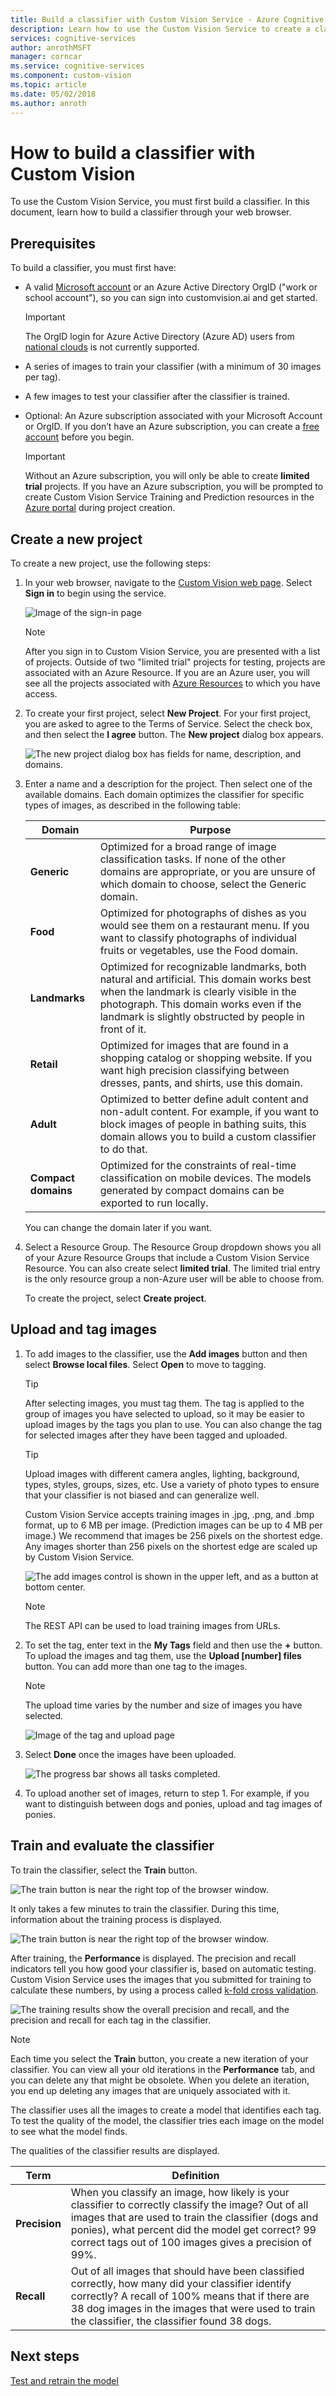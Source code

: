 ```yaml
---
title: Build a classifier with Custom Vision Service - Azure Cognitive Services | Microsoft Docs
description: Learn how to use the Custom Vision Service to create a classifier that can discern objects in photographs.
services: cognitive-services
author: anrothMSFT
manager: corncar
ms.service: cognitive-services
ms.component: custom-vision
ms.topic: article
ms.date: 05/02/2018
ms.author: anroth
---
```


# How to build a classifier with Custom Vision

To use the Custom Vision Service, you must first build a classifier. In this document, learn how to build a classifier through your web browser.

## Prerequisites

To build a classifier, you must first have:

- A valid [Microsoft account](https://account.microsoft.com/account) or an Azure Active Directory OrgID ("work or school account"), so you can sign into customvision.ai and get started.

    > [!IMPORTANT] 
    > The OrgID login for Azure Active Directory (Azure AD) users from [national clouds](https://www.microsoft.com/en-us/trustcenter/cloudservices/nationalcloud) is not currently supported.

- A series of images to train your classifier (with a minimum of 30 images per tag).

- A few images to test your classifier after the classifier is trained.

- Optional: An Azure subscription associated with your Microsoft Account or OrgID. If you don’t have an Azure subscription, you can create a [free account](https://azure.microsoft.com/free/?WT.mc_id=A261C142F) before you begin.

    > [!IMPORTANT]
    > Without an Azure subscription, you will only be able to create __limited trial__ projects. If you have an Azure subscription, you will be prompted to create Custom Vision Service Training and Prediction resources in the [Azure portal](https://portal.azure.com/?microsoft_azure_marketplace_ItemHideKey=microsoft_azure_cognitiveservices_customvision#create/Microsoft.CognitiveServicesCustomVision) during project creation.   

## Create a new project

To create a new project, use the following steps:

1. In your web browser, navigate to the [Custom Vision web page](https://customvision.ai). Select __Sign in__ to begin using the service.

    ![Image of the sign-in page](./media/getting-started-build-a-classifier/custom-vision-web-ui.png)

    > [!NOTE]
    > After you sign in to Custom Vision Service, you are presented with a list of projects. Outside of two "limited trial" projects for testing, projects are associated with an Azure Resource. If you are an Azure user, you will see all the projects associated with [Azure Resources](https://docs.microsoft.com/azure/guides/developer/azure-developer-guide#grant-access-to-resources) to which you have access. 

2. To create your first project, select **New Project**. For your first project, you are asked to agree to the Terms of Service. Select the check box, and then select the **I agree** button. The **New project** dialog box appears.

    ![The new project dialog box has fields for name, description, and domains.](./media/getting-started-build-a-classifier/new-project.png)

3. Enter a name and a description for the project. Then select one of the available domains. Each domain optimizes the classifier for specific types of images, as described in the following table:

    |Domain|Purpose|
    |---|---|
    |__Generic__| Optimized for a broad range of image classification tasks. If none of the other domains are appropriate, or you are unsure of which domain to choose, select the Generic domain. |
    |__Food__|Optimized for photographs of dishes as you would see them on a restaurant menu. If you want to classify photographs of individual fruits or vegetables, use the Food domain.|
    |__Landmarks__|Optimized for recognizable landmarks, both natural and artificial. This domain works best when the landmark is clearly visible in the photograph. This domain works even if the landmark is slightly obstructed by people in front of it.|
    |__Retail__|Optimized for images that are found in a shopping catalog or shopping website. If you want high precision classifying between dresses, pants, and shirts, use this domain.|
    |__Adult__|Optimized to better define adult content and non-adult content. For example, if you want to block images of people in bathing suits, this domain allows you to build a custom classifier to do that.|
    |__Compact domains__| Optimized for the constraints of real-time classification on mobile devices. The models generated by compact domains can be exported to run locally.|

    You can change the domain later if you want.

4. Select a Resource Group. The Resource Group dropdown shows you all of your Azure Resource Groups that include a Custom Vision Service Resource. You can also create select __limited trial__. The limited trial entry is the only resource group a non-Azure user will be able to choose from.

    To create the project, select __Create project__.

## Upload and tag images

1. To add images to the classifier, use the __Add images__ button and then select __Browse local files__. Select __Open__ to move to tagging.

    > [!TIP]
    > After selecting images, you must tag them. The tag is applied to the group of images you have selected to upload, so it may be easier to upload images by the tags you plan to use. You can also change the tag for selected images after they have been tagged and uploaded.

    > [!TIP]
    > Upload images with different camera angles, lighting, background, types, styles, groups, sizes, etc. Use a variety of photo types to ensure that your classifier is not biased  and can generalize well.

    Custom Vision Service accepts training images in .jpg, .png, and .bmp format, up to 6 MB per image. (Prediction images can be up to 4 MB per image.) We recommend that images be 256 pixels on the shortest edge. Any images shorter than 256 pixels on the shortest edge are scaled up by Custom Vision Service.

    ![The add images control is shown in the upper left, and as a button at bottom center.](./media/getting-started-build-a-classifier/add-images01.png)

    >[!NOTE] 
    > The REST API can be used to load training images from URLs.

2. To set the tag, enter text in the __My Tags__ field and then use the __+__ button. To upload the images and tag them, use the __Upload [number] files__ button. You can add more than one tag to the images. 

    > [!NOTE]
    > The upload time varies by the number and size of images you have selected.

    ![Image of the tag and upload page](./media/getting-started-build-a-classifier/add-images03.png)

3. Select __Done__ once the images have been uploaded.

    ![The progress bar shows all tasks completed.](./media/getting-started-build-a-classifier/add-images04.png)

4. To upload another set of images, return to step 1. For example, if you want to distinguish between dogs and ponies, upload and tag images of ponies.

## Train and evaluate the classifier

To train the classifier, select the **Train** button.

![The train button is near the right top of the browser window.](./media/getting-started-build-a-classifier/train01.png)

It only takes a few minutes to train the classifier. During this time, information about the training process is displayed.

![The train button is near the right top of the browser window.](./media/getting-started-build-a-classifier/train02.png)

After training, the __Performance__ is displayed. The precision and recall indicators tell you how good your classifier is, based on automatic testing. Custom Vision Service uses the images that you submitted for training to calculate these numbers, by using a process called [k-fold cross validation](https://en.wikipedia.org/wiki/Cross-validation_(statistics)).

![The training results show the overall precision and recall, and the precision and recall for each tag in the classifier.](./media/getting-started-build-a-classifier/train03.png)

> [!NOTE] 
> Each time you select the **Train** button, you create a new iteration of your classifier. You can view all your old iterations in the **Performance** tab, and you can delete any that might be obsolete. When you delete an iteration, you end up deleting any images that are uniquely associated with it.

The classifier uses all the images to create a model that identifies each tag. To test the quality of the model, the classifier tries each image on the model to see what the model finds.

The qualities of the classifier results are displayed.

|Term|Definition|
|---|---|
|__Precision__|When you classify an image, how likely is your classifier to correctly classify the image? Out of all images that are used to train the classifier (dogs and ponies), what percent did the model get correct? 99 correct tags out of 100 images gives a precision of 99%.|
|__Recall__|Out of all images that should have been classified correctly, how many did your classifier identify correctly? A recall of 100% means that if there are 38 dog images in the images that were used to train the classifier, the classifier found 38 dogs.|

## Next steps

[Test and retrain the model](test-your-model.md)

